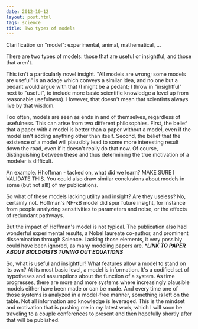 ```yaml
---
date: 2012-10-12
layout: post.html
tags: science
title: Two types of models
---
```


Clarification on "model": experimental, animal, mathematical, ...

There are two types of models: those that are useful or insightful, and those that aren't.

This isn't a particularly novel insight. "All models are wrong; some models are useful" is an adage which conveys a similar idea, and no one but a pedant would argue with that (I might be a pedant; I throw in "insightful" next to "useful", to include more basic scientific knowledge a level up from reasonable usefulness). However, that doesn't mean that scientists always live by that wisdom.

Too often, models are seen as ends in and of themselves, regardless of usefulness. This can arise from two different philosophies. First, the belief that a paper with a model is better than a paper without a model, even if the model isn't adding anything other than itself. Second, the belief that the existence of a model will plausibly lead to some more interesting result down the road, even if it doesn't really do that now. Of course, distinguishing between these and thus determining the true motivation of a modeler is difficult.

An example. Hhoffman - tacked on, what did we learn? MAKE SURE I VALIDATE THIS. You could also draw similar conclusions about models in some (but not all!) of my publications.

So what of these models lacking utility and insight? Are they useless? No, certainly not. Hoffman's NF-κB model did spur future insight, for instance from people analyzing sensitivities to parameters and noise, or the effects of redundant pathways.

But the impact of Hoffman's model is not typical. The publication also had wonderful experimental results, a Nobel laureate co-author, and prominent dissemination through Science. Lacking those elements, it very possibly could have been ignored, as many modeling papers are. ****LINK TO PAPER ABOUT BIOLOGISTS TUNING OUT EQUATIONS***

So, what is useful and insightful? What features allow a model to stand on its own? At its most basic level, a model is information. It's a codified set of hypotheses and assumptions about the function of a system. As time progresses, there are more and more systems where increasingly plausible models either have been made or can be made. And every time one of those systems is analyzed in a model-free manner, something is left on the table. Not all information and knowledge is leveraged. This is the mindset and motivation that is pushing me in my latest work, which I will soon be traveling to a couple conferences to present and then hopefully shortly after that will be published.
